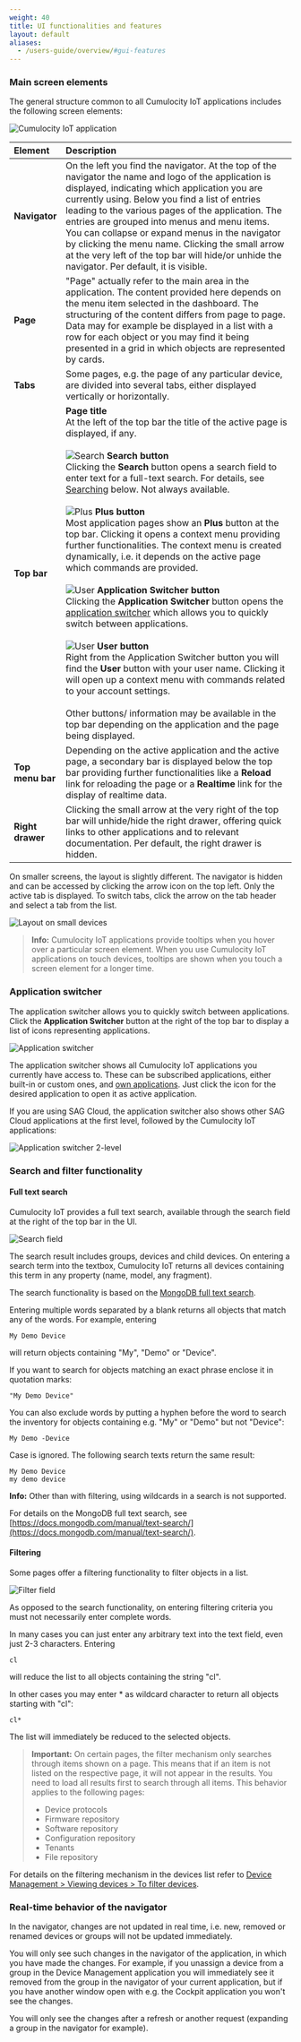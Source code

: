 ```yaml
---
weight: 40
title: UI functionalities and features
layout: default
aliases:
  - /users-guide/overview/#gui-features
---
```




<a name="screen"></a>
### Main screen elements

The general structure common to all Cumulocity IoT applications includes the following screen elements:

![Cumulocity IoT application](/images/users-guide/getting-started/getting-started-screen-elements.png)

<table>
<col width="15%">
<col width="85%">
<thead>
<tr>
<th style="text-align:left">Element</th>
<th style="text-align:left">Description</th>
</tr>
</thead>
<tbody>
<tr>
<td style="text-align:left"><b>Navigator</b></td>
<td style="text-align:left">On the left you find the navigator. At the top of the navigator the name and logo of the application is displayed, indicating which application you are currently using. Below you find a list of entries leading to the various pages of the application. The entries are grouped into menus and menu items. You can collapse or expand menus in the navigator by clicking the menu name. Clicking the small arrow at the very left of the top bar will hide/or unhide the navigator. Per default, it is visible.</td>
</tr>
<tr>
<td style="text-align:left"><b>Page</b></td>
<td style="text-align:left">"Page" actually refer to the main area in the application. The content provided here depends on the menu item selected in the dashboard. The structuring of the content differs from page to page. Data may for example be displayed in a list with a row for each object or you may find it being presented in a grid in which objects are represented by cards. </td>
</tr>
<tr>
<td style="text-align:left"><b>Tabs</b></td>
<td style="text-align:left">Some pages, e.g. the page of any particular device, are divided into several tabs, either displayed vertically or horizontally.</td>
</tr>
<tr>
<td style="text-align:left"><b>Top bar</b></td>
<td style="text-align:left"><b>Page title</b><br> At the left of the top bar the title of the active page is displayed, if any. <br> <br><img src="/images/icons/search-icon.png" alt="Search" style="max-width:100%"> <b>Search button</b><br> Clicking the <b>Search</b> button opens a search field to enter text for a full-text search. For details, see <a href="#searching" class="no-ajaxy">Searching</a> below. Not always available.<br><br> <img src="/images/icons/plus-icon.png" alt="Plus" style="max-width:100%"> <b>Plus button</b><br> Most application pages show an <b>Plus</b> button at the top bar. Clicking it opens a context menu providing further functionalities. The context menu is created dynamically, i.e. it depends on the active page which commands are provided. <br><br><img src="/images/icons/switcher-icon.png" alt="User" style="max-width:100%"> <b>Application Switcher button</b><br> Clicking the <b>Application Switcher</b> button opens the <a href="#app-switcher" class="no-ajaxy">application switcher</a> which allows you to quickly switch between applications. <br><br> <img src="/images/icons/user-icon.png" alt="User" style="max-width:100%"> <b>User button</b><br> Right from the Application Switcher button you will find the <b>User</b> button with your user name. Clicking it will open up a context menu with commands related to your account settings. <br> <br>Other buttons/ information may be available in the top bar depending on the application and the page being displayed. </td>
</tr>
<tr>
<td style="text-align:left"><b>Top menu bar</b></td>
<td style="text-align:left">Depending on the active application and the active page, a secondary bar is displayed below the top bar providing further functionalities like a <b>Reload</b> link for reloading the page or a <b>Realtime</b> link for the display of realtime data. </td>
</tr>
<tr>
<td style="text-align:left"><b>Right drawer</b></td>
<td style="text-align:left">Clicking the small arrow at the very right of the top bar will unhide/hide the right drawer, offering quick links to other applications and to relevant documentation. Per default, the right drawer is hidden.</td>
</tr>
</tbody>
</table>

On smaller screens, the layout is slightly different. The navigator is hidden and can be accessed by clicking the arrow icon on the top left. Only the active tab is displayed. To switch tabs, click the arrow on the tab header and select a tab from the list.

<img src="/images/users-guide/getting-started/getting-started-small-screen-elements.png" alt="Layout on small devices" style="max-width: 50%">

> **Info:** Cumulocity IoT applications provide tooltips when you hover over a particular screen element. When you use Cumulocity IoT applications on touch devices, tooltips are shown when you touch a screen element for a longer time.

<a name="app-switcher"></a>
### Application switcher

The application switcher allows you to quickly switch between applications. Click the **Application Switcher** button at the right of the top bar to display a list of icons representing applications.

<img src="/images/users-guide/getting-started/getting-started-application-switcher.png" alt="Application switcher" style="max-width: 100%">

The application switcher shows all Cumulocity IoT applications you currently have access to. These can be subscribed applications, either built-in or custom ones, and [own applications](/users-guide/administration#own-applications). Just click the icon for the desired application to open it as active application.

If you are using SAG Cloud, the application switcher also shows other SAG Cloud applications at the first level, followed by the Cumulocity IoT applications:

<img src="/images/users-guide/getting-started/getting-started-app-switcher-sag-cloud.png" alt="Application switcher 2-level" style="max-width: 100%">


<a name="searching-and-filtering"></a>
### Search and filter functionality

<a name="searching"></a>
#### Full text search

Cumulocity IoT provides a full text search, available through the search field at the right of the top bar in the UI.

![Search field](/images/users-guide/getting-started/getting-started-search-button.png)

The search result includes groups, devices and child devices. On entering a search term into the textbox, Cumulocity IoT returns all devices containing this term in any property (name, model, any fragment).

The search functionality is based on the [MongoDB full text search](https://docs.mongodb.com/manual/text-search/).

Entering multiple words separated by a blank returns all objects that match any of the words. For example, entering

```text
My Demo Device
```

will return objects containing "My", "Demo" or "Device".

If you want to search for objects matching an exact phrase enclose it in quotation marks:

```text
"My Demo Device"
```

You can also exclude words by putting a hyphen before the word to search the inventory for objects containing e.g. "My" or "Demo" but not "Device":

```text
My Demo -Device
```

Case is ignored. The following search texts return the same result:

```text
My Demo Device
my demo device
```

**Info:** Other than with filtering, using wildcards in a search is not supported.

For details on the MongoDB full text search, see [https://docs.mongodb.com/manual/text-search/](https://docs.mongodb.com/manual/text-search/).

<a name="filtering"></a>
#### Filtering

Some pages offer a filtering functionality to filter objects in a list.

![Filter field](/images/users-guide/getting-started/getting-started-filtering.png)

As opposed to the search functionality, on entering filtering criteria you must not necessarily enter complete words.

In many cases you can just enter any arbitrary text into the text field, even just 2-3 characters. Entering

```text
cl
```

will reduce the list to all objects containing the string "cl".

In other cases you may enter * as wildcard character to return all objects starting with "cl":

```text
cl*
```

The list will immediately be reduced to the selected objects.

>**Important:** On certain pages, the filter mechanism only searches through items shown on a page. This means that if an item is not listed on the respective page, it will not appear in the results. You need to load all results first to search through all items. This behavior applies to the following pages:
>
>* Device protocols
>* Firmware repository
>* Software repository
>* Configuration repository
>* Tenants
>* File repository

For details on the filtering mechanism in the devices list refer to [Device Management > Viewing devices > To filter devices](/users-guide/device-management#filtering-devices).

### Real-time behavior of the navigator

In the navigator, changes are not updated in real time, i.e. new, removed or renamed devices or groups will not be updated immediately.

You will only see such changes in the navigator of the application, in which you have made the changes. For example, if you unassign a device from a group in the Device Management application you will immediately see it removed from the group in the navigator of your current application, but if you have another window open with e.g. the Cockpit application you won't see the changes.

You will only see the changes after a refresh or another request (expanding a group in the navigator for example).
